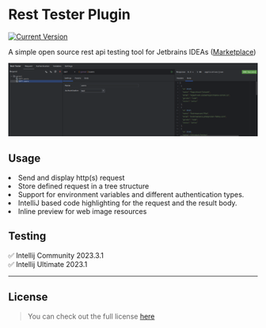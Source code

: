# Rest Tester Plugin

[![Current Version](https://img.shields.io/badge/version-1.2.0-green.svg)](https://github.com/ChargeIn/RestTester)

A simple open source rest api testing tool for Jetbrains
IDEAs ([Marketplace](https://plugins.jetbrains.com/plugin/20924-rest-tester))

![Rest Tester Preview](https://github.com/ChargeIn/RestTester/blob/master/.github/demo.png)

## Usage

<li>Send and display http(s) request</li>
<li>Store defined request in a tree structure</li>
<li>Support for environment variables and different authentication types.</li>
<li>IntelliJ based code highlighting for the request and the result body.</li>
<li>Inline preview for web image resources</li>

## Testing

&#9989; Intellij Community 2023.3.1\
&#9989; Intellij Ultimate 2023.1

---

## License

> You can check out the full license [here](https://github.com/ChargeIn/RestTester/blob/master/LICENSE)

